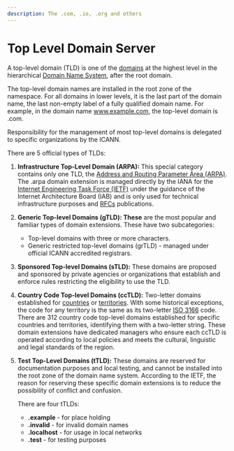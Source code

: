 ```yaml
---
description: The .com, .io, .org and others
---
```


# Top Level Domain Server

A top-level domain (TLD) is one of the [domains](../#what-is-a-domain-name) at the highest level in the hierarchical [Domain Name System](../#so-what-is-a-dns), after the root domain.

The top-level domain names are installed in the root zone of the namespace. For all domains in lower levels, it is the last part of the domain name, the last non-empty label of a fully qualified domain name. For example, in the domain name www.example.com, the top-level domain is .com.&#x20;

Responsibility for the management of most top-level domains is delegated to specific organizations by the ICANN.

There are 5 official types of TLDs:

1. **Infrastructure Top-Level Domain (ARPA):** This special category contains only one TLD, the [Address and Routing Parameter Area (ARPA)](https://en.wikipedia.org/wiki/.arpa). The .arpa domain extension is managed directly by the IANA for the [Internet Engineering Task Force (IETF)](https://en.wikipedia.org/wiki/Internet\_Engineering\_Task\_Force) under the guidance of the Internet Architecture Board (IAB) and is only used for technical infrastructure purposes and [RFCs](https://en.wikipedia.org/wiki/Request\_for\_Comments) publications.
2. **Generic Top-level Domains (gTLD): These** are the most popular and familiar types of domain extensions. These have two subcategories:&#x20;
   * Top-level domains with three or more characters.&#x20;
   * Generic restricted top-level domains (grTLD) - managed under official ICANN accredited registrars.
3. **Sponsored Top-level Domains (sTLD):** These domains are proposed and sponsored by private agencies or organizations that establish and enforce rules restricting the eligibility to use the TLD.
4. **Country Code Top-level Domains (ccTLD):** Two-letter domains established for [countries](https://en.wikipedia.org/wiki/Country) or [territories](https://en.wikipedia.org/wiki/List\_of\_dependent\_territories). With some historical exceptions, the code for any territory is the same as its two-letter [ISO 3166](https://en.wikipedia.org/wiki/ISO\_3166) code. There are 312 country code top-level domains established for specific countries and territories, identifying them with a two-letter string. These domain extensions have dedicated managers who ensure each ccTLD is operated according to local policies and meets the cultural, linguistic and legal standards of the region.
5.  **Test Top-Level Domains (tTLD):** These domains are reserved for documentation purposes and local testing, and cannot be installed into the root zone of the domain name system. According to the IETF, the reason for reserving these specific domain extensions is to reduce the possibility of conflict and confusion.

    There are four tTLDs:

    * **.example** - for place holding
    * **.invalid** - for invalid domain names
    * **.localhost** - for usage in local networks
    * **.test** - for testing purposes
